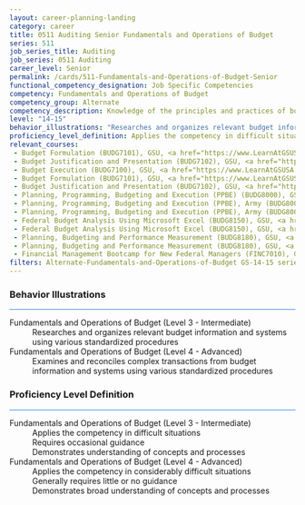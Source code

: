 ```yaml
---
layout: career-planning-landing
category: career
title: 0511 Auditing Senior Fundamentals and Operations of Budget
series: 511
job_series_title: Auditing
job_series: 0511 Auditing
career_level: Senior
permalink: /cards/511-Fundamentals-and-Operations-of-Budget-Senior
functional_competency_designation: Job Specific Competencies
competency: Fundamentals and Operations of Budget
competency_group: Alternate
competency_description: Knowledge of the principles and practices of budget administration and analysis; including preparing, justifying, reporting on, and executing the budget; and the relationships among program, budget, accounting, and reporting systems
level: "14-15"
behavior_illustrations: "Researches and organizes relevant budget information and systems using various standardized procedures ? Examines and reconciles complex transactions from budget information and systems using various standardized procedures"
proficiency_level_definition: Applies the competency in difficult situations ? Requires occasional guidance ? Demonstrates understanding of concepts and processes ? Applies the competency in considerably difficult situations ? Generally requires little or no guidance ? Demonstrates broad understanding of concepts and processes
relevant_courses: 
 - Budget Formulation (BUDG7101), GSU, <a href="https://www.LearnAtGSUSA.com/BUDG7103">https://www.LearnAtGSUSA.com/BUDG7103</a>
 - Budget Justification and Presentation (BUDG7102), GSU, <a href="https://www.LearnAtGSUSA.com/BUDG7104">https://www.LearnAtGSUSA.com/BUDG7104</a>
 - Budget Execution (BUDG7100), GSU, <a href="https://www.LearnAtGSUSA.com/BUDG7106">https://www.LearnAtGSUSA.com/BUDG7106</a>
 - Budget Formulation (BUDG7101), GSU, <a href="https://www.LearnAtGSUSA.com/BUDG7107">https://www.LearnAtGSUSA.com/BUDG7107</a>
 - Budget Justification and Presentation (BUDG7102), GSU, <a href="https://www.LearnAtGSUSA.com/BUDG7108">https://www.LearnAtGSUSA.com/BUDG7108</a>
 - Planning, Programming, Budgeting and Execution (PPBE) (BUDG8000), GSU, <a href="https://www.LearnAtGSUSA.com/BUDG8006">https://www.LearnAtGSUSA.com/BUDG8006</a>
 - Planning, Programming, Budgeting and Execution (PPBE), Army (BUDG8001), GSU, <a href="https://www.LearnAtGSUSA.com/BUDG8007">https://www.LearnAtGSUSA.com/BUDG8007</a>
 - Planning, Programming, Budgeting and Execution (PPBE), Army (BUDG8001), GSU, <a href="https://www.LearnAtGSUSA.com/BUDG8011">https://www.LearnAtGSUSA.com/BUDG8011</a>
 - Federal Budget Analysis Using Microsoft Excel (BUDG8150), GSU, <a href="https://www.LearnAtGSUSA.com/BUDG8152">https://www.LearnAtGSUSA.com/BUDG8152</a>
 - Federal Budget Analysis Using Microsoft Excel (BUDG8150), GSU, <a href="https://www.LearnAtGSUSA.com/BUDG8156">https://www.LearnAtGSUSA.com/BUDG8156</a>
 - Planning, Budgeting and Performance Measurement (BUDG8180), GSU, <a href="https://www.LearnAtGSUSA.com/BUDG8182">https://www.LearnAtGSUSA.com/BUDG8182</a>
 - Planning, Budgeting and Performance Measurement (BUDG8180), GSU, <a href="https://www.LearnAtGSUSA.com/BUDG8186">https://www.LearnAtGSUSA.com/BUDG8186</a>
 - Financial Management Bootcamp for New Federal Managers (FINC7010), GSU, <a href="https://www.LearnAtGSUSA.com/FINC7020">https://www.LearnAtGSUSA.com/FINC7020</a>
filters: Alternate-Fundamentals-and-Operations-of-Budget GS-14-15 series-0511
---
```


<div class="desktop:grid-col-6 margin-y-3">
  <div class="border-top-2 bg-white padding-3 shadow-5 height-full members-hover border-1px button-border border-top-blue radius-lg card-text-color">
    <h3>Behavior Illustrations</h3>
    <hr style="background-color: #2680EB !important;"/>
    <dl class="text-base card-content-color"><dt>Fundamentals and Operations of Budget (Level 3 - Intermediate)</dt><dd>Researches and organizes relevant budget information and systems using various standardized procedures</dd><dt>Fundamentals and Operations of Budget (Level 4 - Advanced)</dt><dd>Examines and reconciles complex transactions from budget information and systems using various standardized procedures</dd></dl>
  </div>
</div>
<div class="desktop:grid-col-6 margin-y-3">
  <div class="border-top-2 bg-white padding-3 shadow-5 height-full members-hover border-1px button-border border-top-blue radius-lg card-text-color">
    <h3>Proficiency Level Definition</h3>
     <hr style="background-color: #2680EB !important;"/>
    <dl class="text-base card-content-color"><dt>Fundamentals and Operations of Budget (Level 3 - Intermediate)</dt><dd>Applies the competency in difficult situations </dd><dd> Requires occasional guidance </dd><dd> Demonstrates understanding of concepts and processes</dd><dt>Fundamentals and Operations of Budget (Level 4 - Advanced)</dt><dd>Applies the competency in considerably difficult situations </dd><dd> Generally requires little or no guidance </dd><dd> Demonstrates broad understanding of concepts and processes</dd></dl>
  </div>
</div>